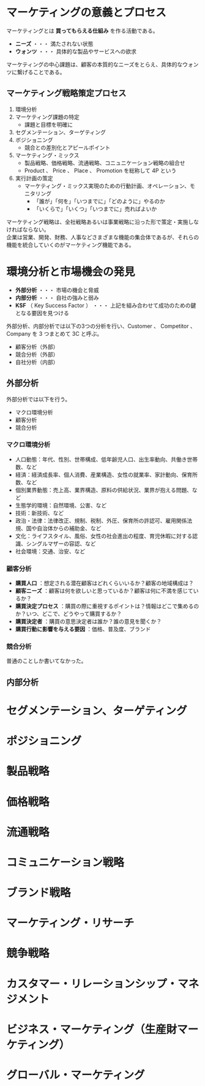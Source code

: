 # マーケティングの意義とプロセス

マーケティングとは **買ってもらえる仕組み** を作る活動である。

- **ニーズ** ・・・ 満たされない状態
- **ウォンツ** ・・・ 具体的な製品やサービスへの欲求

マーケティングの中心課題は、顧客の本質的なニーズをとらえ、具体的なウォンツに繋げることである。

## マーケティング戦略策定プロセス

1. 環境分析
2. マーケティング課題の特定
    - 課題と目標を明確に
3. セグメンテーション、ターゲティング
4. ボジショニング
    - 競合との差別化とアピールポイント
5. マーケティング・ミックス
    - 製品戦略、価格戦略、流通戦略、コニュニケーション戦略の組合せ
    - Product 、 Price 、 Place 、 Promotion を総称して 4P という
6. 実行計画の策定
    - マーケティング・ミックス実現のための行動計画、オペレーション、モニタリング
        - 「誰が」「何を」「いつまでに」「どのように」やるのか
        - 「いくらで」「いくつ」「いつまでに」売ればよいか

マーケティング戦略は、全社戦略あるいは事業戦略に沿った形で策定・実施しなければならない。  
企業は営業、開発、財務、人事などさまざまな機能の集合体であるが、それらの機能を統合していくのがマーケティング機能である。

# 環境分析と市場機会の発見

- **外部分析** ・・・ 市場の機会と脅威
- **内部分析** ・・・ 自社の強みと弱み
- **KSF** （ Key Success Factor ） ・・・ 上記を組み合わせて成功のための鍵となる要因を見つける

外部分析、内部分析では以下の3つの分析を行い、Customer 、 Competitor 、 Company を 3 つまとめて 3C と呼ぶ。

- 顧客分析（外部）
- 競合分析（外部）
- 自社分析（内部）

## 外部分析

外部分析では以下を行う。

- マクロ環境分析
- 顧客分析
- 競合分析

### マクロ環境分析

- 人口動態：年代、性別、世帯構成、低年齢児人口、出生率動向、共働き世帯数、など
- 経済：経済成長率、個人消費、産業構造、女性の就業率、家計動向、保育所数、など
- 個別業界動態：売上高、業界構造、原料の供給状況、業界が抱える問題、など
- 生態学的環境：自然環境、公害、など
- 技術：新技術、など
- 政治・法律：法律改正、規制、税制、外圧、保育所の許認可、雇用関係法規、国や自治体からの補助金、など
- 文化：ライフスタイル、風俗、女性の社会進出の程度、育児休暇に対する認識、シングルマザーの容認、など
- 社会環境：交通、治安、など

### 顧客分析

- **購買人口** ：想定される潜在顧客はどれくらいいるか？顧客の地域構成は？
- **顧客ニーズ** ：顧客は何を欲しいと思っているか？顧客は何に不満を感じているか？
- **購買決定プロセス** ：購買の際に重視するポイントは？情報はどこで集めるのか？いつ、どこで、どうやって購買するか？
- **購買決定者** ：購買の意思決定者は誰か？誰の意見を聞くか？
- **購買行動に影響を与える要因** ：価格、普及度、ブランド

### 競合分析

普通のことしか書いてなかった。

## 内部分析

# セグメンテーション、ターゲティング
# ポジショニング
# 製品戦略
# 価格戦略
# 流通戦略
# コミュニケーション戦略
# ブランド戦略
# マーケティング・リサーチ
# 競争戦略
# カスタマー・リレーションシップ・マネジメント
# ビジネス・マーケティング（生産財マーケティング）
# グローバル・マーケティング
